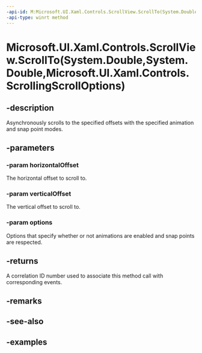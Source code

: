 ```yaml
---
-api-id: M:Microsoft.UI.Xaml.Controls.ScrollView.ScrollTo(System.Double,System.Double,Microsoft.UI.Xaml.Controls.ScrollingScrollOptions)
-api-type: winrt method
---
```


# Microsoft.UI.Xaml.Controls.ScrollView.ScrollTo(System.Double,System.Double,Microsoft.UI.Xaml.Controls.ScrollingScrollOptions)

<!--
public int ScrollTo (double horizontalOffset, double verticalOffset, Microsoft.UI.Xaml.Controls.ScrollingScrollOptions options);
-->

## -description

Asynchronously scrolls to the specified offsets with the specified animation and snap point modes.

## -parameters

### -param horizontalOffset

The horizontal offset to scroll to.

### -param verticalOffset

The vertical offset to scroll to.

### -param options

Options that specify whether or not animations are enabled and snap points are respected.

## -returns

A correlation ID number used to associate this method call with corresponding events.

## -remarks

## -see-also

## -examples
